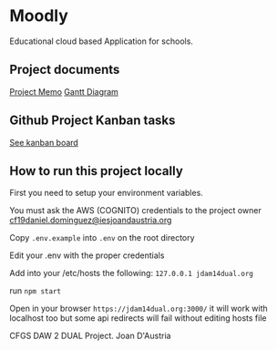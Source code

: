 # Moodly
Educational cloud based Application for schools. 

## Project documents
[Project Memo](https://docs.google.com/document/d/14FWke1CToCg-EEPdCkbW7UON7LkKUuqnhNBj1dFbRMk/edit?usp=sharing)
[Gantt Diagram](https://docs.google.com/spreadsheets/d/1uD71WN5Mz1Ni7BCF21mpsnYuzAMX8eJIZ60IX0u6G38/edit?usp=sharing)

## Github Project Kanban tasks
[See kanban board](https://github.com/daniel-dominguez-daw/m14-daw-project/projects/1)

## How to run this project locally

First you need to setup your environment variables.

You must ask the AWS (COGNITO) credentials to the project owner <cf19daniel.dominguez@iesjoandaustria.org>

Copy `.env.example` into `.env` on the root directory

Edit your .env with the proper credentials

Add into your /etc/hosts the following: `127.0.0.1 jdam14dual.org`

run `npm start`

Open in your browser `https://jdam14dual.org:3000/` it will work with localhost too but some api redirects will fail without editing hosts file





CFGS DAW 2 DUAL Project. Joan D'Austria
